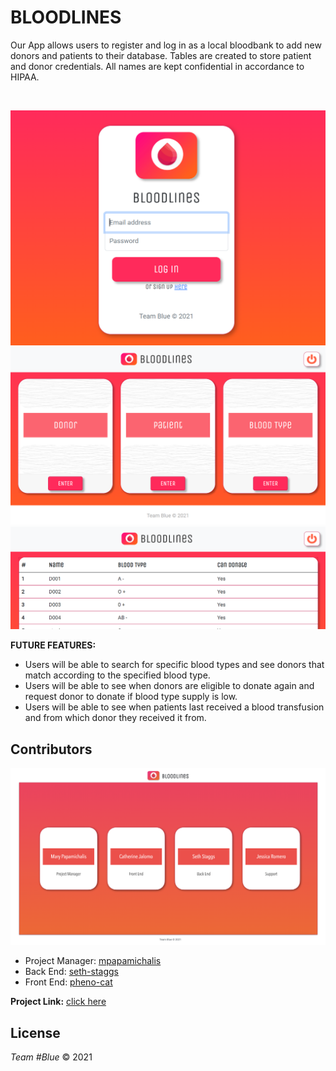 # BLOODLINES    

Our App allows users to register and log in as a local bloodbank to add new donors and patients to their database. Tables are created to store patient and donor credentials. All names are kept confidential in accordance to HIPAA. 

<br>

![Screenshot](/images/login.png)
![Screenshot](/images/home.png)
![Screenshot](/images/donors.png)

**FUTURE FEATURES:**
 
 * Users will be able to search for specific blood types and see donors that match according to the specified blood type.
 * Users will be able to see when donors are eligible to donate again and request donor to donate if blood type supply is low.
 * Users will be able to see when patients last received a blood transfusion and from which donor they received it from. 


## Contributors
![Screenshot](/images/image1.png)
* Project Manager: [mpapamichalis](https://github.com/mpapamichalis)
* Back End: [seth-staggs](https://github.com/Seth-Staggs)
* Front End: [pheno-cat](https://github.com/pheno-cat)

**Project Link:**
[click here](https://github.com/mpapamichalis/Project-2) 


## License
*Team #Blue* © 2021
